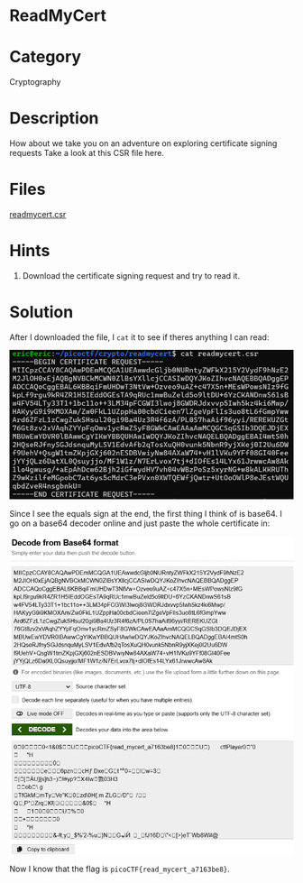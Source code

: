 # ReadMyCert
# Category
Cryptography
# Description
How about we take you on an adventure on exploring certificate signing requests
Take a look at this CSR file here.
# Files
[readmycert.csr](readmycert.csr)
# Hints
1. Download the certificate signing request and try to read it.
# Solution
After I downloaded the file, I `cat` it to see if theres anything I can read:

![alt text](image.png)

Since I see the equals sign at the end, the first thing I think of is base64. I go on a base64 decoder online and just paste the whole certificate in:

![alt text](image-1.png)

Now I know that the flag is `picoCTF{read_mycert_a7163be8}`.